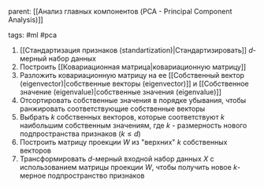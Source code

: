 parent: [[Анализ главных компонентов (PCA - Principal Component Analysis)]]

tags: #ml #pca 

1. [[Стандартизация признаков (standartization)|Стандартизировать]] $d$-мерный набор данных
2. Построить [[Ковариационная матрица|ковариационную матрицу]]
3. Разложить ковариационную матрицу на ее [[Собственный вектор (eigenvector)|собственные векторы (eigenvector)]] и [[Собственное значение (eigenvalue)|собственные значения (eigenvalue)]]
4. Отсортировать собственные значения в порядке убывания, чтобы ранжировать соответствующие собственные векторы
5. Выбрать $k$ собственных векторов, которые соответствуют $k$  наибольшим собственным значениям, где $k$ - размерность нового подпространства признаков ($k\le d$)
6. Построить матрицу проекции $W$ из "верхних" $k$ собственных векторов
7. Трансформировать $d$-мерный входной набор данных $X$ с использованием матрицы проекции $W$, чтобы получить новое $k$-мерное подпространство признаков

